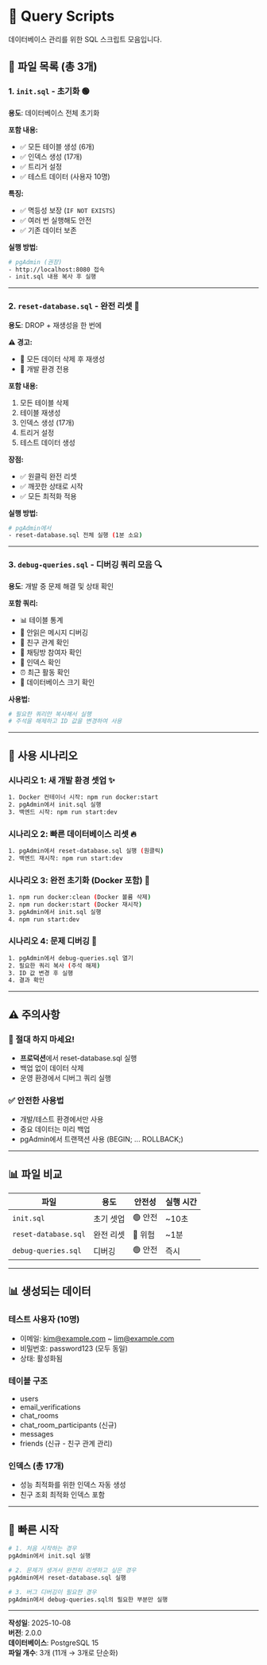 # 📁 Query Scripts

데이터베이스 관리를 위한 SQL 스크립트 모음입니다.

## 📄 파일 목록 (총 3개)

### 1. `init.sql` - 초기화 🟢
**용도**: 데이터베이스 전체 초기화

**포함 내용:**
- ✅ 모든 테이블 생성 (6개)
- ✅ 인덱스 생성 (17개)
- ✅ 트리거 설정
- ✅ 테스트 데이터 (사용자 10명)

**특징:**
- ✅ 멱등성 보장 (`IF NOT EXISTS`)
- ✅ 여러 번 실행해도 안전
- ✅ 기존 데이터 보존

**실행 방법:**
```bash
# pgAdmin (권장)
- http://localhost:8080 접속
- init.sql 내용 복사 후 실행
```

---

### 2. `reset-database.sql` - 완전 리셋 🔴
**용도**: DROP + 재생성을 한 번에

**⚠️ 경고:**
- 🔴 모든 데이터 삭제 후 재생성
- 🔴 개발 환경 전용

**포함 내용:**
1. 모든 테이블 삭제
2. 테이블 재생성
3. 인덱스 생성 (17개)
4. 트리거 설정
5. 테스트 데이터 생성

**장점:**
- ✅ 원클릭 완전 리셋
- ✅ 깨끗한 상태로 시작
- ✅ 모든 최적화 적용

**실행 방법:**
```bash
# pgAdmin에서
- reset-database.sql 전체 실행 (1분 소요)
```

---

### 3. `debug-queries.sql` - 디버깅 쿼리 모음 🔍
**용도**: 개발 중 문제 해결 및 상태 확인

**포함 쿼리:**
- 📊 테이블 통계
- 🐛 안읽은 메시지 디버깅
- 👥 친구 관계 확인
- 💬 채팅방 참여자 확인
- 📑 인덱스 확인
- ⏰ 최근 활동 확인
- 💾 데이터베이스 크기 확인

**사용법:**
```bash
# 필요한 쿼리만 복사해서 실행
# 주석을 해제하고 ID 값을 변경하여 사용
```

---

## 🎯 사용 시나리오

### 시나리오 1: 새 개발 환경 셋업 ✨
```bash
1. Docker 컨테이너 시작: npm run docker:start
2. pgAdmin에서 init.sql 실행
3. 백엔드 시작: npm run start:dev
```

### 시나리오 2: 빠른 데이터베이스 리셋 🔥
```bash
1. pgAdmin에서 reset-database.sql 실행 (원클릭)
2. 백엔드 재시작: npm run start:dev
```

### 시나리오 3: 완전 초기화 (Docker 포함) 🔄
```bash
1. npm run docker:clean (Docker 볼륨 삭제)
2. npm run docker:start (Docker 재시작)
3. pgAdmin에서 init.sql 실행
4. npm run start:dev
```

### 시나리오 4: 문제 디버깅 🐛
```bash
1. pgAdmin에서 debug-queries.sql 열기
2. 필요한 쿼리 복사 (주석 해제)
3. ID 값 변경 후 실행
4. 결과 확인
```

---

## ⚠️ 주의사항

### 🔴 절대 하지 마세요!
- **프로덕션**에서 reset-database.sql 실행
- 백업 없이 데이터 삭제
- 운영 환경에서 디버그 쿼리 실행

### ✅ 안전한 사용법
- 개발/테스트 환경에서만 사용
- 중요 데이터는 미리 백업
- pgAdmin에서 트랜잭션 사용 (BEGIN; ... ROLLBACK;)

---

## 📊 파일 비교

| 파일 | 용도 | 안전성 | 실행 시간 |
|------|------|--------|---------|
| `init.sql` | 초기 셋업 | 🟢 안전 | ~10초 |
| `reset-database.sql` | 완전 리셋 | 🔴 위험 | ~1분 |
| `debug-queries.sql` | 디버깅 | 🟢 안전 | 즉시 |

---

## 📊 생성되는 데이터

### 테스트 사용자 (10명)
- 이메일: kim@example.com ~ lim@example.com
- 비밀번호: password123 (모두 동일)
- 상태: 활성화됨

### 테이블 구조
- users
- email_verifications
- chat_rooms
- chat_room_participants (신규)
- messages
- friends (신규 - 친구 관계 관리)

### 인덱스 (총 17개)
- 성능 최적화를 위한 인덱스 자동 생성
- 친구 조회 최적화 인덱스 포함

---

## 🚀 빠른 시작

```bash
# 1. 처음 시작하는 경우
pgAdmin에서 init.sql 실행

# 2. 문제가 생겨서 완전히 리셋하고 싶은 경우
pgAdmin에서 reset-database.sql 실행

# 3. 버그 디버깅이 필요한 경우
pgAdmin에서 debug-queries.sql의 필요한 부분만 실행
```

---

**작성일**: 2025-10-08  
**버전**: 2.0.0  
**데이터베이스**: PostgreSQL 15  
**파일 개수**: 3개 (11개 → 3개로 단순화)

